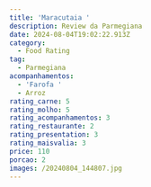 ```yaml
---
title: 'Maracutaia '
description: Review da Parmegiana
date: 2024-08-04T19:02:22.913Z
category:
  - Food Rating
tag:
  - Parmegiana
acompanhamentos:
  - 'Farofa '
  - Arroz
rating_carne: 5
rating_molho: 5
rating_acompanhamentos: 3
rating_restaurante: 2
rating_presentation: 3
rating_maisvalia: 3
price: 110
porcao: 2
images: /20240804_144807.jpg
---
```


